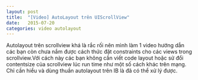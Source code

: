 ```yaml
---
layout: post
title:  "[Video] AutoLayout trên UIScrollView"
date:   2015-07-20
categories: video autolayout
---
```


Autolayout trên scrollview khá là rắc rối nên mình làm 1 video hướng dẫn các bạn còn chưa nắm được cách thức đặt constraints cho các views trong scrollview.Với cách này các bạn không cần viết code layout hoặc sử đổi contentsize của scrollview lúc run time như một số cách khác trên mạng. Chỉ cần hiểu và dùng thuần autolayout trên IB là đã có thể xử lý được.  
<br />
<div class="youtube" id="RPyWeqAVna0"></div>